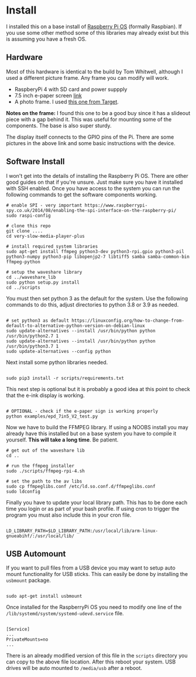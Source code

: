 # Install

I installed this on a base install of [Raspberry Pi OS](https://www.raspberrypi.org/downloads/) (formally Raspbian). If you use some other method some of this libraries may already exist but this is assuming you have a fresh OS. 

## Hardware

Most of this hardware is identical to the build by Tom Whitwell, although I used a different picture frame. Any frame you can modify will work. 

* RaspberyPi 4 with SD card and power suppply
* 7.5 inch e-paper screen [link](https://www.waveshare.com/product/displays/e-paper/epaper-1/7.5inch-e-paper-hat.htm)
* A photo frame. I used [this one from Target](https://www.target.com/p/5-34-x-7-34-picture-holder-frame-black-room-essentials-8482/-/A-77656810#lnk=sametab). 

__Notes on the frame:__ I found this one to be a good buy since it has a slideout piece with a gap behind it. This was useful for mounting some of the components. The base is also super sturdy. 

The display itself connects to the GPIO pins of the Pi. There are some pictures in the above link and some basic instructions with the device. 

## Software Install

I won't get into the details of installing the Raspberry Pi OS. There are other good guides on that if you're unsure. Just make sure you have it installed with SSH enabled. Once you have access to the system you can run the following commands to get the software components working. 

```
# enable SPI - very important https://www.raspberrypi-spy.co.uk/2014/08/enabling-the-spi-interface-on-the-raspberry-pi/
sudo raspi-config

# clone this repo
git clone ....
cd very-slow-media-player-plus

# install required system libraries
sudo apt-get install ffmpeg python3-dev python3-rpi.gpio python3-pil python3-numpy python3-pip libopenjp2-7 libtiff5 samba samba-common-bin ffmpeg-python

# setup the waveshare library
cd ../waveshare_lib
sudo python setup.py install
cd ../scripts
```

You must then set python 3 as the default for the system. Use the following commands to do this, adjust directories to python 3.8 or 3.9 as needed. 

```

# set python3 as default https://linuxconfig.org/how-to-change-from-default-to-alternative-python-version-on-debian-linux
sudo update-alternatives --install /usr/bin/python python /usr/bin/python2.7 1
sudo update-alternatives --install /usr/bin/python python /usr/bin/python3.7 1
sudo update-alternatives --config python

```

Next install some python libraries needed. 

```

sudo pip3 install -r scripts/requirements.txt

```

This next step is optional but it is probably a good idea at this point to check that the e-ink display is working. 

```

# OPTIONAL - check if the e-paper sign is working properly
python examples/epd_7in5_V2_test.py

```

Now we have to build the FFMPEG library. If using a NOOBS install you may already have this installed but on a base system you have to compile it yourself. __This will take a long time__. Be patient. 

```
# get out of the waveshare lib
cd ..

# run the ffmpeg installer
sudo ./scripts/ffmpeg-rpi-4.sh

# set the path to the av libs
sudo cp ffmpeglibs.conf /etc/ld.so.conf.d/ffmpeglibs.conf
sudo ldconfig

```

Finally you have to update your local library path. This has to be done each time you login or as part of your bash profile. If using cron to trigger the program you must also include this in your cron file. 

```

LD_LIBRARY_PATH=$LD_LIBRARY_PATH:/usr/local/lib/arm-linux-gnueabihf/:/usr/local/lib/

```

## USB Automount

If you want to pull files from a USB device you may want to setup auto mount functionality for USB sticks. This can easily be done by installing the ```usbmount``` package. 

```

sudo apt-get install usbmount

```

Once installed for the RaspberryPi OS you need to modify one line of the ```/lib/systemd/system/systemd-udevd.service``` file. 

```

[Service]
...
PrivateMounts=no
...

```

There is an already modified version of this file in the ```scripts``` directory you can copy to the above file location. After this reboot your system. USB drives will be auto mounted to ```/media/usb``` after a reboot. 
